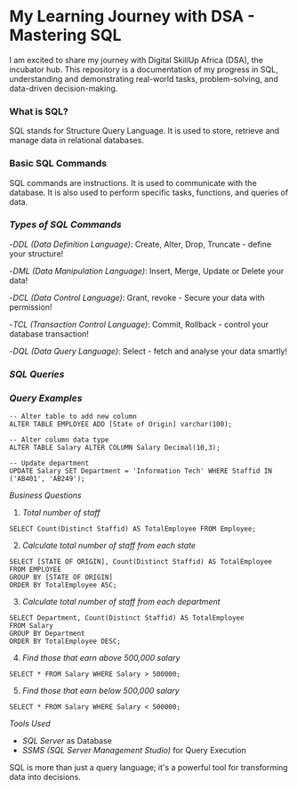 
# My Learning Journey with DSA - Mastering SQL

I am excited to share my journey with Digital SkillUp Africa (DSA), the incubator hub. This repository is a documentation of my progress in SQL, understanding and demonstrating real-world tasks, problem-solving, and data-driven decision-making.

### What is SQL?

SQL stands for Structure Query Language. It is used to store, retrieve and manage data in relational databases. 

### Basic SQL Commands


SQL commands are instructions. It is used to communicate with the database. It is also used to perform specific tasks, functions, and queries of data.

### *Types of SQL Commands*

-*DDL (Data Definition Language)*: Create, Alter, Drop, Truncate - define your structure!


-*DML (Data Manipulation Language)*: Insert, Merge, Update or Delete your data!

-*DCL (Data Control Language)*:  Grant, revoke -  Secure your data with permission!


-*TCL (Transaction Control Language)*: Commit, Rollback - control your database transaction!

-*DQL (Data Query Language)*: Select - fetch and analyse your data smartly!

### *SQL Queries*


### *Query Examples*
```
-- Alter table to add new column
ALTER TABLE EMPLOYEE ADD [State of Origin] varchar(100);

-- Alter column data type
ALTER TABLE Salary ALTER COLUMN Salary Decimal(10,3);

-- Update department
UPDATE Salary SET Department = 'Information Tech' WHERE Staffid IN ('AB401', 'AB249');
```

*Business Questions*
1. *Total number of staff*
```
SELECT Count(Distinct Staffid) AS TotalEmployee FROM Employee;
```

2. *Calculate total number of staff from each state*
```
SELECT [STATE OF ORIGIN], Count(Distinct Staffid) AS TotalEmployee 
FROM EMPLOYEE 
GROUP BY [STATE OF ORIGIN] 
ORDER BY TotalEmployee ASC;
```

3. *Calculate total number of staff from each department*
```
SELECT Department, Count(Distinct Staffid) AS TotalEmployee 
FROM Salary 
GROUP BY Department 
ORDER BY TotalEmployee DESC;
```

4. *Find those that earn above 500,000 salary*
```
SELECT * FROM Salary WHERE Salary > 500000;
```

5. *Find those that earn below 500,000 salary*
```
SELECT * FROM Salary WHERE Salary < 500000;
```

*Tools Used*


- *SQL Server* as Database
- *SSMS (SQL Server Management Studio)* for Query Execution

SQL is more than just a query language; it's a powerful tool for transforming data into decisions.
